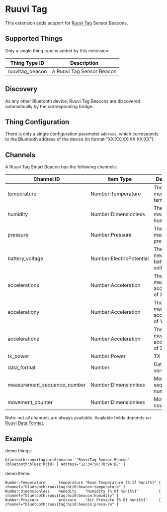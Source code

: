# Ruuvi Tag

This extension adds support for [Ruuvi Tag](http://www.ruuvitag.com/) Sensor Beacons. 

## Supported Things

Only a single thing type is added by this extension:

| Thing Type ID   | Description               |
| --------------- | ------------------------- |
| ruuvitag_beacon | A Ruuvi Tag Sensor Beacon |

## Discovery

As any other Bluetooth device, Ruuvi Tag Beacons are discovered automatically by the corresponding bridge. 

## Thing Configuration

There is only a single configuration parameter `address`, which corresponds to the Bluetooth address of the device (in format "XX:XX:XX:XX:XX:XX").

## Channels

A Ruuvi Tag Smart Beacon has the following channels:

| Channel ID                  | Item Type                | Description                    |
| --------------------------- | ------------------------ | ------------------------------ |
| temperature                 | Number:Temperature       | The measured temperature       |
| humidity                    | Number:Dimensionless     | The measured humidity          |
| pressure                    | Number:Pressure          | The measured air pressure      |
| battery_voltage             | Number:ElectricPotential | The measured battery voltage   |
| accelerationx               | Number:Acceleration      | The measured acceleration of X |
| accelerationy               | Number:Acceleration      | The measured acceleration of Y |
| accelerationz               | Number:Acceleration      | The measured acceleration of Z |
| tx_power                    | Number:Power             | TX power                       |
| data_format                 | Number                   | Data format version            |
| measurement_sequence_number | Number:Dimensionless     | Measurement sequence number    |
| movement_counter            | Number:Dimensionless     | Movement counter               |

Note: not all channels are always available. Available fields depends on [Ruuvi Data Format](https://github.com/ruuvi/ruuvi-sensor-protocols).

## Example

demo.things:

```
bluetooth:ruuvitag:hci0:beacon  "RuuviTag Sensor Beacon" (bluetooth:bluez:hci0) [ address="12:34:56:78:9A:BC" ]
```

demo.items:

```
Number:Temperature      temperature "Room Temperature [%.1f %unit%]" { channel="bluetooth:ruuvitag:hci0:beacon:temperature" }
Number:Dimensionless    humidity    "Humidity [%.0f %unit%]"         { channel="bluetooth:ruuvitag:hci0:beacon:humidity" }
Number:Pressure         pressure    "Air Pressure [%.0f %unit%]"     { channel="bluetooth:ruuvitag:hci0:beacon:pressure" }
```
